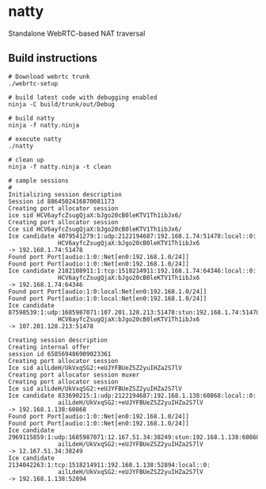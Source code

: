 # natty

Standalone WebRTC-based NAT traversal

## Build instructions
 
    # Download webrtc trunk
    ./webrtc-setup

    # build latest code with debugging enabled
    ninja -C build/trunk/out/Debug

    # build natty
    ninja -f natty.ninja

    # execute natty
    ./natty

    # clean up
    ninja -f natty.ninja -t clean
    
    # sample sessions
    #
    Initializing session description
    Session id 8864502416870081173
    Creating port allocator session
    ice sid HCV6ayfcZsugQjaX:bJgo20cB0leKTV1Th1ibJx6/
    Creating port allocator session
    Cce sid HCV6ayfcZsugQjaX:bJgo20cB0leKTV1Th1ibJx6/
    Ice candidate 4079541279:1:udp:2122194687:192.168.1.74:51478:local::0:
                  HCV6ayfcZsugQjaX:bJgo20cB0leKTV1Th1ibJx6
    -> 192.168.1.74:51478
    Found port Port[audio:1:0::Net[en0:192.168.1.0/24]]
    Found port Port[audio:1:0::Net[en0:192.168.1.0/24]]
    Ice candidate 2182108911:1:tcp:1518214911:192.168.1.74:64346:local::0:
                  HCV6ayfcZsugQjaX:bJgo20cB0leKTV1Th1ibJx6
    -> 192.168.1.74:64346
    Found port Port[audio:1:0:local:Net[en0:192.168.1.0/24]]
    Found port Port[audio:1:0:local:Net[en0:192.168.1.0/24]]
    Ice candidate 87598539:1:udp:1685987071:107.201.128.213:51478:stun:192.168.1.74:51478:
                  HCV6ayfcZsugQjaX:bJgo20cB0leKTV1Th1ibJx6
    -> 107.201.128.213:51478

    Creating session description
    Creating internal offer
    session id 658569486909023361
    Creating port allocator session
    Ice sid ailLdeH/UkVxqSG2:+eUJYFBUeZSZ2yuIHZa2S7lV
    Creating port allocator session muxer
    Creating port allocator session
    Ice sid ailLdeH/UkVxqSG2:+eUJYFBUeZSZ2yuIHZa2S7lV
    Ice candidate 833690215:1:udp:2122194687:192.168.1.138:60868:local::0:
                  ailLdeH/UkVxqSG2:+eUJYFBUeZSZ2yuIHZa2S7lV
    -> 192.168.1.138:60868
    Found port Port[audio:1:0::Net[en0:192.168.1.0/24]]
    Found port Port[audio:1:0::Net[en0:192.168.1.0/24]]
    Ice candidate 2969115859:1:udp:1685987071:12.167.51.34:38249:stun:192.168.1.138:60868:
                  ailLdeH/UkVxqSG2:+eUJYFBUeZSZ2yuIHZa2S7lV
    -> 12.167.51.34:38249
    Ice candidate 2134042263:1:tcp:1518214911:192.168.1.138:52894:local::0:
                  ailLdeH/UkVxqSG2:+eUJYFBUeZSZ2yuIHZa2S7lV
    -> 192.168.1.138:52894
